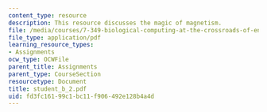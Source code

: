 ```yaml
---
content_type: resource
description: This resource discusses the magic of magnetism.
file: /media/courses/7-349-biological-computing-at-the-crossroads-of-engineering-and-science-spring-2005/fd3fc16199c1bc11f906492e128b4a4d_student_b_2.pdf
file_type: application/pdf
learning_resource_types:
- Assignments
ocw_type: OCWFile
parent_title: Assignments
parent_type: CourseSection
resourcetype: Document
title: student_b_2.pdf
uid: fd3fc161-99c1-bc11-f906-492e128b4a4d
---
```

